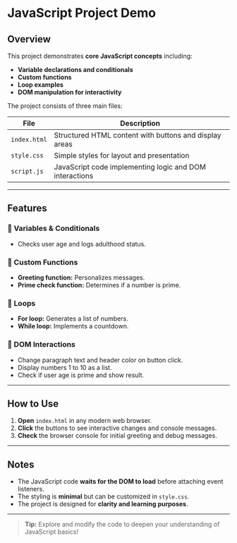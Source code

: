 # JavaScript Project Demo

## Overview

This project demonstrates **core JavaScript concepts** including:

- **Variable declarations and conditionals**
- **Custom functions**
- **Loop examples**
- **DOM manipulation for interactivity**

The project consists of three main files:

| File        | Description                                         |
|-------------|-----------------------------------------------------|
| `index.html`| Structured HTML content with buttons and display areas |
| `style.css` | Simple styles for layout and presentation           |
| `script.js` | JavaScript code implementing logic and DOM interactions |

---

## Features

### 🔹 Variables & Conditionals
- Checks user age and logs adulthood status.

### 🔹 Custom Functions
- **Greeting function:** Personalizes messages.
- **Prime check function:** Determines if a number is prime.

### 🔹 Loops
- **For loop:** Generates a list of numbers.
- **While loop:** Implements a countdown.

### 🔹 DOM Interactions
- Change paragraph text and header color on button click.
- Display numbers 1 to 10 as a list.
- Check if user age is prime and show result.

---

## How to Use

1. **Open** `index.html` in any modern web browser.
2. **Click** the buttons to see interactive changes and console messages.
3. **Check** the browser console for initial greeting and debug messages.

---

## Notes

- The JavaScript code **waits for the DOM to load** before attaching event listeners.
- The styling is **minimal** but can be customized in `style.css`.
- The project is designed for **clarity and learning purposes**.

---

> **Tip:** Explore and modify the code to deepen your understanding of JavaScript basics!

